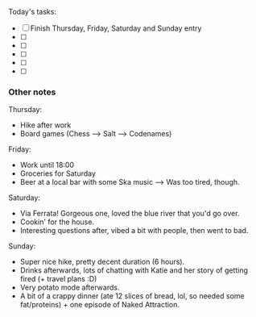 Today's tasks:
- [ ] Finish Thursday, Friday, Saturday and Sunday entry
- [ ] 
- [ ] 
- [ ] 
- [ ] 
- [ ]  

### Other notes

Thursday:
- Hike after work
- Board games (Chess --> Salt --> Codenames)

Friday:
- Work until 18:00
- Groceries for Saturday
- Beer at a local bar with some Ska music --> Was too tired, though.

Saturday:
- Via Ferrata! Gorgeous one, loved the blue river that you'd go over.
- Cookin' for the house.
- Interesting questions after, vibed a bit with people, then went to bad.

Sunday:
- Super nice hike, pretty decent duration (6 hours).
- Drinks afterwards, lots of chatting with Katie and her story of getting fired (+ travel plans :D)
- Very potato mode afterwards.
- A bit of a crappy dinner (ate 12 slices of bread, lol, so needed some fat/proteins) + one episode of Naked Attraction.

